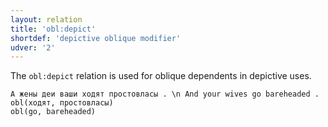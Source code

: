 ```yaml
---
layout: relation
title: 'obl:depict'
shortdef: 'depictive oblique modifier'
udver: '2'
---
```


The `obl:depict` relation is used for oblique dependents in depictive uses. 


~~~ sdparse
А жены деи ваши ходят простовласы . \n And your wives go bareheaded .
obl(ходят, простовласы)
obl(go, bareheaded)
~~~
<!-- Interlanguage links updated Po 6. listopadu 2023, 21:43:18 CET -->
